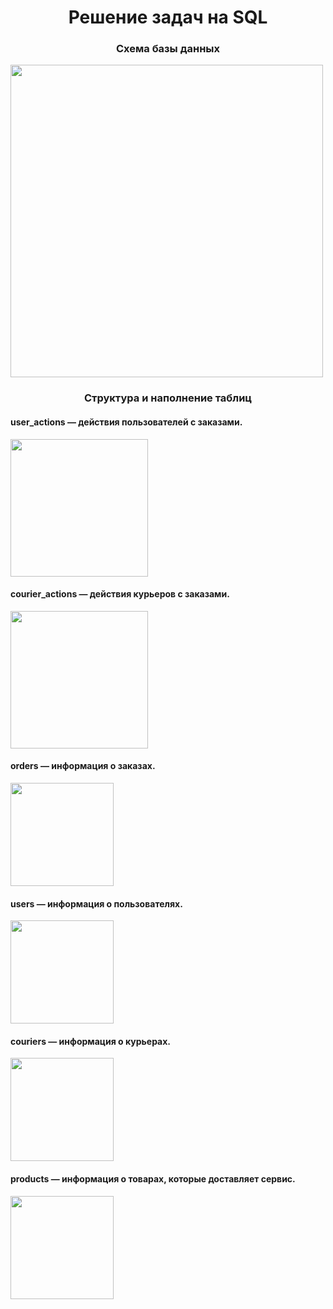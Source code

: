 <h1 align="center">Решение задач на SQL</h1>

<h3 align="center">Схема базы данных</h3>

<img src="https://raw.githubusercontent.com/thepokerr/pictures/main/1.jpg?token=GHSAT0AAAAAACA7RI5AXQKD65JGJHKBEX2IZBO2XJA" height="500"/>


<h3 align="center">Структура и наполнение таблиц</h3>

<h4 >user_actions — действия пользователей с заказами. </h4>
<img src="https://raw.githubusercontent.com/thepokerr/pictures/main/юзеракт.png?token=GHSAT0AAAAAACA7RI5ATQNWCDRB3CKOT2WYZBO2MGQ" height="220"/>

<h4 >courier_actions — действия курьеров с заказами.</h4>
<img src="https://raw.githubusercontent.com/thepokerr/pictures/main/са.png?token=GHSAT0AAAAAACA7RI5BF2J46Z4LNWSN4GR6ZBO2MRQ" height="220"/>

<h4 >orders — информация о заказах.</h4>
<img src="https://raw.githubusercontent.com/thepokerr/pictures/main/ордерс.png?token=GHSAT0AAAAAACA7RI5BIUKUUBFCHPUAXTVSZBO2MZA" height="165"/>

<h4 >users — информация о пользователях.</h4>
<img src="https://raw.githubusercontent.com/thepokerr/pictures/main/юзерс.png?token=GHSAT0AAAAAACA7RI5BHFZ2UWSTCBQDRFMIZBO2NBQ" height="165"/>

<h4 >couriers — информация о курьерах.</h4>
<img src="https://raw.githubusercontent.com/thepokerr/pictures/main/коурс.png?token=GHSAT0AAAAAACA7RI5AJHM2XZY3C7M7QOGEZBO2NKA" height="165"/>

<h4 >products — информация о товарах, которые доставляет сервис.</h4>
<img src="https://raw.githubusercontent.com/thepokerr/pictures/main/прод.png?token=GHSAT0AAAAAACA7RI5BIKUEYUZNOEW6OLNYZBO2NYA" height="165"/>

  


